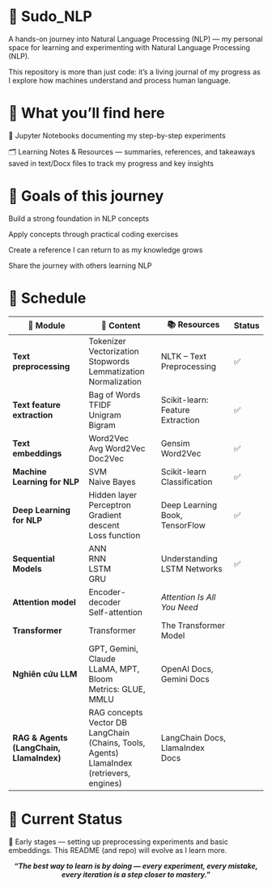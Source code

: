 # 🚀 Sudo_NLP

A hands-on journey into Natural Language Processing (NLP) — my personal space for learning and experimenting with Natural Language Processing (NLP).

This repository is more than just code: it’s a living journal of my progress as I explore how machines understand and process human language.

# 🧩 What you’ll find here

📓 Jupyter Notebooks documenting my step-by-step experiments

🗂️ Learning Notes & Resources — summaries, references, and takeaways saved in text/Docx files to track my progress and key insights

# 🎯 Goals of this journey

Build a strong foundation in NLP concepts

Apply concepts through practical coding exercises

Create a reference I can return to as my knowledge grows

Share the journey with others learning NLP

# 📅 Schedule

| 🧩 Module                                | 📖 Content                                                                                               | 📚 Resources                     | Status |
| ---------------------------------------- | -------------------------------------------------------------------------------------------------------- | -------------------------------- | -------- |
| **Text preprocessing**                   | Tokenizer <br> Vectorization <br> Stopwords <br> Lemmatization <br> Normalization                        | NLTK – Text Preprocessing        | ✅        |
| **Text feature extraction**              | Bag of Words <br> TFIDF <br> Unigram <br> Bigram                                                         | Scikit-learn: Feature Extraction | ✅        |
| **Text embeddings**                      | Word2Vec <br> Avg Word2Vec <br> Doc2Vec                                                                  | Gensim Word2Vec                  | ✅        |
| **Machine Learning for NLP**             | SVM <br> Naive Bayes                                                                                     | Scikit-learn Classification      | ✅        |
| **Deep Learning for NLP**                | Hidden layer <br> Perceptron <br> Gradient descent <br> Loss function                                    | Deep Learning Book, TensorFlow   | ✅        |
| **Sequential Models**                    | ANN <br> RNN <br> LSTM <br> GRU                                                                          | Understanding LSTM Networks      | ✅      |
| **Attention model**                      | Encoder-decoder <br> Self-attention                                                                      | *Attention Is All You Need*      |         |
| **Transformer**                          | Transformer                                                                                              | The Transformer Model            |         |
| **Nghiên cứu LLM**                       | GPT, Gemini, Claude <br> LLaMA, MPT, Bloom <br> Metrics: GLUE, MMLU                                      | OpenAI Docs, Gemini Docs         |        |
| **RAG & Agents (LangChain, LlamaIndex)** | RAG concepts <br> Vector DB <br> LangChain (Chains, Tools, Agents) <br> LlamaIndex (retrievers, engines) | LangChain Docs, LlamaIndex Docs  |        |

# 🌱 Current Status

🔧 Early stages — setting up preprocessing experiments and basic embeddings.
This README (and repo) will evolve as I learn more.

<p align="center"><i><b>“The best way to learn is by doing — every experiment, every mistake, every iteration is a step closer to mastery.”</b></i></p>
